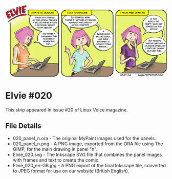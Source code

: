 ![Elvie comic strip #020](Elvie_020_en-GB.jpg)

Elvie #020
==========
This strip appeared in issue #20 of Linux Voice magazine.


File Details
------------
* 020_panel_n.ora             - The original MyPaint images used for the panels.
* 020_panel_n.png             - A PNG image, exported from the ORA file using The GIMP, for the main drawing in panel "n".
* Elvie_020.svg               - The Inkscape SVG file that combines the panel images with frames and text to create the comic.
* Elvie_020_en-GB.jpg         - A PNG export of the final Inkscape file, converted to JPEG format for use on our website (British English).

